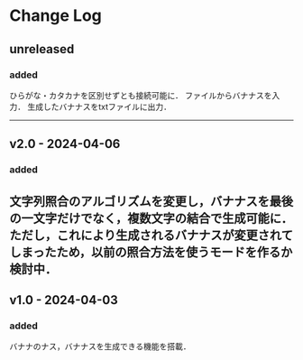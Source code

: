 # Change Log

## unreleased
### added
ひらがな・カタカナを区別せずとも接続可能に．
ファイルからバナナスを入力．
生成したバナナスをtxtファイルに出力．

---
## v2.0 - 2024-04-06
### added
文字列照合のアルゴリズムを変更し，バナナスを最後の一文字だけでなく，複数文字の結合で生成可能に．
ただし，これにより生成されるバナナスが変更されてしまったため，以前の照合方法を使うモードを作るか検討中．
---
## v1.0 - 2024-04-03
### added
バナナのナス，バナナスを生成できる機能を搭載．

